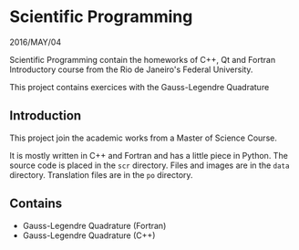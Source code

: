 # Scientific Programming


2016/MAY/04

Scientific Programming contain the homeworks of C++, Qt and Fortran Introductory course
from the Rio de Janeiro's Federal University.

This project contains exercices with the Gauss-Legendre Quadrature

Introduction
------------

This project join the academic works from a Master of Science Course.

It is mostly written in C++ and Fortran and has a little piece in Python. The source code is placed in the ``scr`` directory. Files and images are in the ``data`` directory. Translation files are in the ``po`` directory.

Contains
--------

- Gauss-Legendre Quadrature (Fortran)
- Gauss-Legendre Quadrature (C++)

